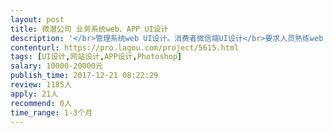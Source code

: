 ```yaml
---                
layout: post       
title: 微潜公司 业务系统web、APP UI设计           
description: '</br>管理系统web UI设计。消费者微信端UI设计</br>要求人员熟练web UI设计，有APP UI技能更佳（长期合作） </br>能做UI规范、尺规设计，有多年的web UI经验，能快速出图 </br>希望有较充裕时间</br>'     
contenturl: https://pro.lagou.com/project/5615.html      
tags: [UI设计,网站设计,APP设计,Photoshop]            
salary: 10000-20000元          
publish_time: 2017-12-21 08:22:29         
review: 1185人                   
apply: 21人                   
recommend: 0人                   
time_range: 1-3个月              
---                 
```

